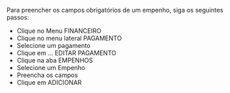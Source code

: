 Para preencher os campos obrigatórios de um empenho, siga os seguintes passos:

* Clique no Menu FINANCEIRO
* Clique no menu lateral PAGAMENTO
* Selecione um pagamento
* Clique em ... EDITAR PAGAMENTO
* Clique na aba EMPENHOS
* Selecione um Empenho
* Preencha os campos
* Clique em ADICIONAR
